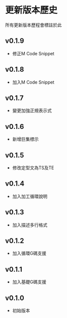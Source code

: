 # 更新版本歷史

所有更新版本歷程會標註於此

## v0.1.9

- 修正M Code Snippet

## v0.1.8

- 加入M Code Snippet

## v0.1.7

- 變更加強正規表示式

## v0.1.6

- 新增巨集標示

## v0.1.5

- 修改定型文為TS及TE

## v0.1.4

- 加入加工循環說明

## v0.1.3

- 加入描述多行格式

## v0.1.2

- 加入循環G碼支援

## v0.1.1

- 加入基礎G碼支援

## v0.1.0

- 初始版本